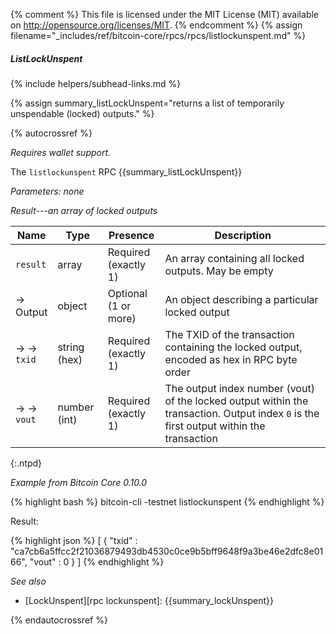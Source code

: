 {% comment %}
This file is licensed under the MIT License (MIT) available on
http://opensource.org/licenses/MIT.
{% endcomment %}
{% assign filename="_includes/ref/bitcoin-core/rpcs/rpcs/listlockunspent.md" %}

##### ListLockUnspent
{% include helpers/subhead-links.md %}

{% assign summary_listLockUnspent="returns a list of temporarily unspendable (locked) outputs." %}

{% autocrossref %}

*Requires wallet support.*

The `listlockunspent` RPC {{summary_listLockUnspent}}

*Parameters: none*

*Result---an array of locked outputs*

| Name               | Type            | Presence                    | Description
|--------------------|-----------------|-----------------------------|----------------
| `result`           | array           | Required<br>(exactly 1)      | An array containing all locked outputs.  May be empty
| →<br>Output        | object          | Optional<br>(1 or more)     | An object describing a particular locked output
| → →<br>`txid`      | string (hex)    | Required<br>(exactly 1)     | The TXID of the transaction containing the locked output, encoded as hex in RPC byte order
| → →<br>`vout`      | number (int)    | Required<br>(exactly 1)     | The output index number (vout) of the locked output within the transaction.  Output index `0` is the first output within the transaction
{:.ntpd}

*Example from Bitcoin Core 0.10.0*

{% highlight bash %}
bitcoin-cli -testnet listlockunspent
{% endhighlight %}

Result:

{% highlight json %}
[
    {
        "txid" : "ca7cb6a5ffcc2f21036879493db4530c0ce9b5bff9648f9a3be46e2dfc8e0166",
        "vout" : 0
    }
]
{% endhighlight %}

*See also*

* [LockUnspent][rpc lockunspent]: {{summary_lockUnspent}}

{% endautocrossref %}
